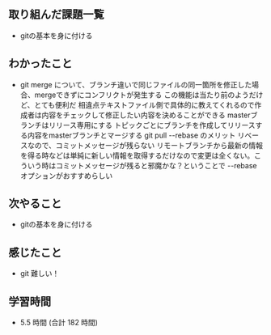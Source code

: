 ## 取り組んだ課題一覧
- gitの基本を身に付ける
## わかったこと
- git merge について、ブランチ違いで同じファイルの同一箇所を修正した場合、mergeできずにコンフリクトが発生する
  この機能は当たり前のようだけど、とても便利だ 相違点テキストファイル側で具体的に教えてくれるので作成者は内容をチェックして修正したい内容を決めることができる
  masterブランチはリリース専用にする トピックごとにブランチを作成してリリースする内容をmasterブランチとマージする
  git pull --rebase のメリット リベースなので、コミットメッセージが残らない
  リモートブランチから最新の情報を得る時などは単純に新しい情報を取得するだけなので変更は全くない。こういう時はコミットメッセージが残ると邪魔かな？ということで --rebase オプションがおすすめらしい
## 次やること
- gitの基本を身に付ける
## 感じたこと
- git 難しい！
## 学習時間
- 5.5 時間 (合計 182 時間)
